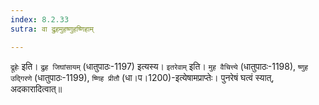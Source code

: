 ```yaml
---
index: 8.2.33
sutra: वा द्रुहमुहष्णुहष्णिहाम्

---
```

   `द्रूहेः` इति। `द्रुह जिघांसायम्` (धातुपाठः-1197) इत्यस्य। `इतरेवाम्` इति। `मुह वैचित्त्ये` (धातुपाठः-1198), `ष्णुह उद्गिरणे` (धातुपाठः-1199), `ष्णिह प्रीतौ` (धा।प।1200)-इत्येषामप्राप्तेः। पुनरेषं घत्वं स्यात्, अदकारादित्वात्॥